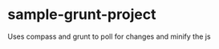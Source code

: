 sample-grunt-project
====================

Uses compass and grunt to poll for changes and minify the js
